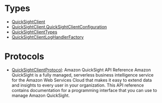 # Types

  - [QuickSightClient](/aws-sdk-swift/reference/0.x/AWSQuickSight/QuickSightClient)
  - [QuickSightClient.QuickSightClientConfiguration](/aws-sdk-swift/reference/0.x/AWSQuickSight/QuickSightClient_QuickSightClientConfiguration)
  - [QuickSightClientTypes](/aws-sdk-swift/reference/0.x/AWSQuickSight/QuickSightClientTypes)
  - [QuickSightClientLogHandlerFactory](/aws-sdk-swift/reference/0.x/AWSQuickSight/QuickSightClientLogHandlerFactory)

# Protocols

  - [QuickSightClientProtocol](/aws-sdk-swift/reference/0.x/AWSQuickSight/QuickSightClientProtocol):
    <fullname>Amazon QuickSight API Reference</fullname>
    Amazon QuickSight is a fully managed, serverless business intelligence service for the
    Amazon Web Services Cloud that makes it easy to extend data and insights to every user in your
    organization. This API reference contains documentation for a programming interface that
    you can use to manage Amazon QuickSight.
